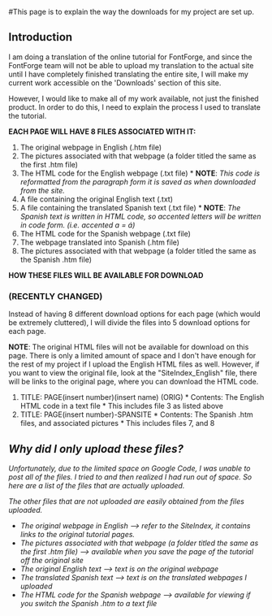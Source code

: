 #This page is to explain the way the downloads for my project are set up.

## Introduction ##

I am doing a translation of the online tutorial for FontForge, and since the FontForge team will not be able to upload my translation to the actual site until I have completely finished translating the entire site, I will make my current work accessible on the 'Downloads' section of this site.

However, I would like to make all of my work available, not just the finished product.  In order to do this, I need to explain the process I used to translate the tutorial.

**EACH PAGE WILL HAVE 8 FILES ASSOCIATED WITH IT:**
  1. The original webpage in English (.htm file)
  1. The pictures associated with that webpage (a folder titled the same as the first .htm file)
  1. The HTML code for the English webpage (.txt file)
    * **NOTE**: _This code is reformatted from the paragraph form it is saved as when downloaded from the site._
  1. A file containing the original English text (.txt)
  1. A file containing the translated Spanish text (.txt file)
    * **NOTE**: _The Spanish text is written in HTML code, so accented letters will be written in code form.  (i.e. accented a = &aacute;)_
  1. The HTML code for the Spanish webpage (.txt file)
  1. The webpage translated into Spanish (.htm file)
  1. The pictures associated with that webpage (a folder titled the same as the Spanish .htm file)


**HOW THESE FILES WILL BE AVAILABLE FOR DOWNLOAD**
### (RECENTLY CHANGED) ###

Instead of having 8 different download options for each page (which would be extremely cluttered), I will divide the files into 5 download options for each page.

**NOTE**: The original HTML files will not be available for download on this page.  There is only a limited amount of space and I don't have enough for the rest of my project if I upload the English HTML files as well.  However, if you want to view the original file, look at the "SiteIndex\_English" file, there will be links to the original page, where you can download the HTML code.

  1. TITLE: PAGE(insert number)(insert name) (ORIG)
    * Contents: The English HTML code in a text file
    * This includes file 3 as listed above
  1. TITLE: PAGE(insert number)-SPANSITE
    * Contents: The Spanish .htm files, and associated pictures
    * This includes files 7, and 8

## _Why did I only upload these files?_ ##
_Unfortunately, due to the limited space on Google Code, I was unable to post all of the files.  I tried to and then realized I had run out of space.  So here are a list of the files that are actually uploaded._

_The other files that are not uploaded are easily obtained from the files uploaded._
  * _The original webpage in English --> refer to the SiteIndex, it contains links to the original tutorial pages._
  * _The pictures associated with that webpage (a folder titled the same as the first .htm file) --> available when you save the page of the tutorial off the original site_
  * _The original English text --> text is on the original webpage_
  * _The translated Spanish text --> text is on the translated webpages I uploaded_
  * _The HTML code for the Spanish webpage --> available for viewing if you switch the Spanish .htm to a text file_